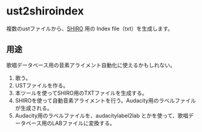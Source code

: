 # ust2shiroindex

複数のustファイルから、[SHIRO](https://github.com/Sleepwalking/SHIRO) 用の Index file（txt）を生成します。

## 用途

歌唱データベース用の音素アライメント自動化に使えるかもしれない。

1. 歌う。
2. USTファイルを作る。
3. 本ツールを使ってSHIRO用のTXTファイルを生成する。
4. SHIROを使って自動音素アライメントを行う。Audacity用のラベルファイルが生成される。
5. Audacity用のラベルファイルを、audacitylabel2lab とかを使って、歌唱データベース用のLABファイルに変換する。

